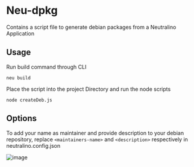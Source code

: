 # Neu-dpkg
Contains a script file to generate debian packages from a Neutralino Application

## Usage

Run build command through CLI

```
neu build
```

Place the script into the project Directory and run the node scripts

```
node createDeb.js
```

## Options

To add your name as maintainer and provide description to your debian repository, replace ``<maintainers-name>`` and ``<description>`` respectively in neutralino.config.json

![image](https://user-images.githubusercontent.com/76606666/164500045-6b9b676a-e8d7-44a4-ac2c-0584e5629f84.png)

